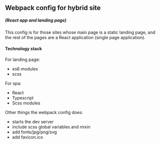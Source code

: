 ## Webpack config for hybrid site 
##### (React app and landing page)

This config is for those sites whose main page is a static landing page, 
and the rest of the pages are a React application (single page application).

#### Technology stack
For landing page: 
- es6 modules
- scss

For spa:
- React
- Typescript
- Scss modules

Other things the webpack config does:
- starts the dev server
- include scss global variables and mixin
- add fonts/jpg/png/svg
- add favicon.ico